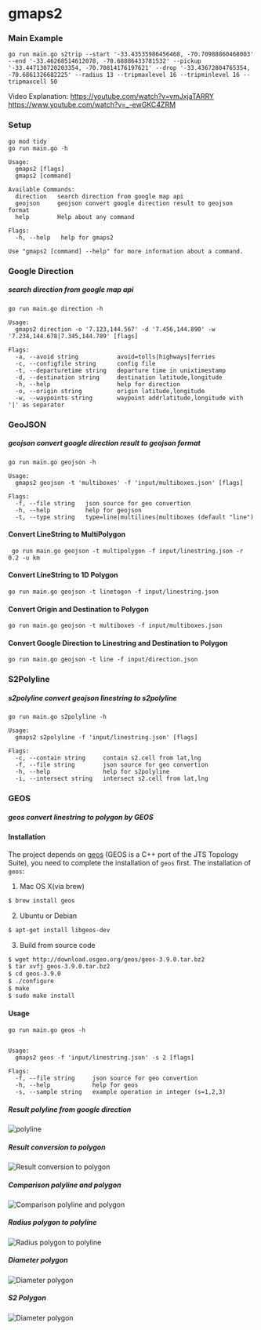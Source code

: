 # gmaps2

### Main Example

```
go run main.go s2trip --start '-33.43535986456468, -70.70988860468003' --end '-33.46268514612078, -70.68886433781532' --pickup '-33.447130720203354, -70.70814176197621' --drop '-33.43672804765354, -70.6861326682225' --radius 13 --tripmaxlevel 16 --tripminlevel 16 --tripmaxcell 50
```

Video Explanation:
https://youtube.com/watch?v=vmJxjaTARRY
https://www.youtube.com/watch?v=_-ewGKC4ZRM

### Setup
```
go mod tidy
go run main.go -h

Usage:
  gmaps2 [flags]
  gmaps2 [command]

Available Commands:
  direction   search direction from google map api
  geojson     geojson convert google direction result to geojson format
  help        Help about any command

Flags:
  -h, --help   help for gmaps2

Use "gmaps2 [command] --help" for more information about a command.
```

### Google Direction
##### search direction from google map api
```
go run main.go direction -h

Usage:
  gmaps2 direction -o '7.123,144.567' -d '7.456,144.890' -w '7.234,144.678|7.345,144.789' [flags]

Flags:
  -a, --avoid string           avoid=tolls|highways|ferries
  -c, --configfile string      config file
  -t, --departuretime string   departure time in unixtimestamp
  -d, --destination string     destination latitude,longitude
  -h, --help                   help for direction
  -o, --origin string          origin latitude,longitude
  -w, --waypoints string       waypoint addrlatitude,longitude with '|' as separator
```
  
### GeoJSON
##### geojson convert google direction result to geojson format

```
go run main.go geojson -h

Usage:
  gmaps2 geojson -t 'multiboxes' -f 'input/multiboxes.json' [flags]

Flags:
  -f, --file string   json source for geo convertion
  -h, --help          help for geojson
  -t, --type string   type=line|multilines|multiboxes (default "line")
```

#### Convert LineString to MultiPolygon
```
 go run main.go geojson -t multipolygon -f input/linestring.json -r 0.2 -u km
```

#### Convert LineString to 1D Polygon
```
go run main.go geojson -t linetogon -f input/linestring.json
```

#### Convert Origin and Destination to Polygon
```
go run main.go geojson -t multiboxes -f input/multiboxes.json
```
 
#### Convert Google Direction to Linestring and Destination to Polygon
```
go run main.go geojson -t line -f input/direction.json
```

  
### S2Polyline
##### s2polyline convert geojson linestring to s2polyline

```
go run main.go s2polyline -h

Usage:
  gmaps2 s2polyline -f 'input/linestring.json' [flags]

Flags:
  -c, --contain string     contain s2.cell from lat,lng
  -f, --file string        json source for geo convertion
  -h, --help               help for s2polyline
  -i, --intersect string   intersect s2.cell from lat,lng
```

### GEOS
##### geos convert linestring to polygon by GEOS

#### Installation

The project depends on [geos](https://github.com/libgeos/geos) (GEOS is a C++ port of the ​JTS Topology Suite), you need to complete the installation of `geos` first. The installation of `geos`:

1. Mac OS X(via brew)
```sh
$ brew install geos
```
2. Ubuntu or Debian
```sh
$ apt-get install libgeos-dev
```
3. Build from source code
```sh
$ wget http://download.osgeo.org/geos/geos-3.9.0.tar.bz2
$ tar xvfj geos-3.9.0.tar.bz2
$ cd geos-3.9.0
$ ./configure
$ make
$ sudo make install
```

#### Usage
```
go run main.go geos -h


Usage:
  gmaps2 geos -f 'input/linestring.json' -s 2 [flags]

Flags:
  -f, --file string     json source for geo convertion
  -h, --help            help for geos
  -s, --sample string   example operation in integer (s=1,2,3)
```

##### Result polyline from google direction
![polyline](https://github.com/jackbit/gmaps2/raw/main/assets/polyline_direction-min.png)

##### Result conversion to polygon
![Result conversion to polygon](https://github.com/jackbit/gmaps2/raw/main/assets/polygon_direction-min.png)

##### Comparison polyline and polygon
![Comparison polyline and polygon](https://github.com/jackbit/gmaps2/raw/main/assets/merge_polygon_direction-min.png)

##### Radius polygon to polyline
![Radius polygon to polyline](https://github.com/jackbit/gmaps2/raw/main/assets/distance_middle_radius-min.png)

##### Diameter polygon
![Diameter polygon](https://github.com/jackbit/gmaps2/raw/main/assets/full_radius-min.png)


##### S2 Polygon
![Diameter polygon](https://github.com/jackbit/gmaps2/raw/main/assets/googles2polyline.png)